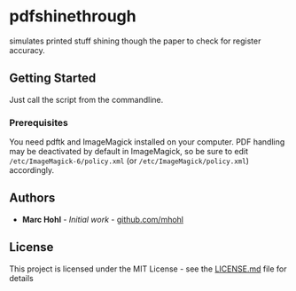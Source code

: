 # pdfshinethrough

simulates printed stuff shining though the paper to check for register
accuracy.

## Getting Started

Just call the script from the commandline.

### Prerequisites

You need pdftk and ImageMagick installed on your computer. PDF handling may be
deactivated by default in ImageMagick, so be sure to edit `/etc/ImageMagick-6/policy.xml`
(or `/etc/ImageMagick/policy.xml`) accordingly.

## Authors

* **Marc Hohl** - *Initial work* - [github.com/mhohl](https://github.com/mhohl)

## License

This project is licensed under the MIT License - see the [LICENSE.md](LICENSE.md) file for details

